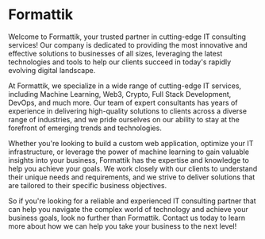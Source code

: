 # Formattik

Welcome to Formattik, your trusted partner in cutting-edge IT consulting services! Our company is dedicated to providing the most innovative and effective solutions to businesses of all sizes, leveraging the latest technologies and tools to help our clients succeed in today's rapidly evolving digital landscape.

At Formattik, we specialize in a wide range of cutting-edge IT services, including Machine Learning, Web3, Crypto, Full Stack Development, DevOps, and much more. Our team of expert consultants has years of experience in delivering high-quality solutions to clients across a diverse range of industries, and we pride ourselves on our ability to stay at the forefront of emerging trends and technologies.

Whether you're looking to build a custom web application, optimize your IT infrastructure, or leverage the power of machine learning to gain valuable insights into your business, Formattik has the expertise and knowledge to help you achieve your goals. We work closely with our clients to understand their unique needs and requirements, and we strive to deliver solutions that are tailored to their specific business objectives.

So if you're looking for a reliable and experienced IT consulting partner that can help you navigate the complex world of technology and achieve your business goals, look no further than Formattik. Contact us today to learn more about how we can help you take your business to the next level!
